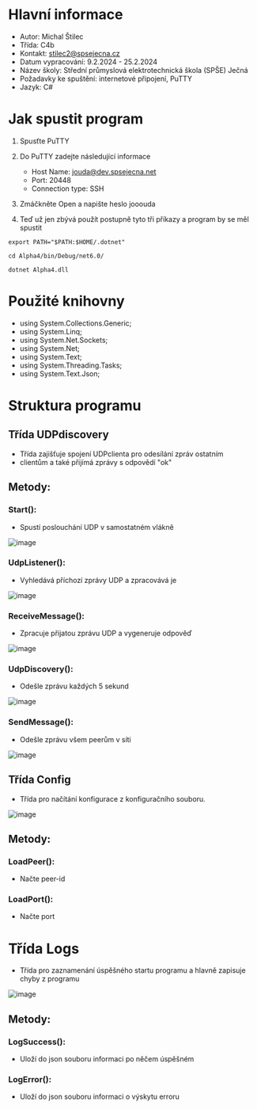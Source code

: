 # Hlavní informace
- Autor: Michal Štilec
- Třída: C4b
- Kontakt: stilec2@spsejecna.cz
- Datum vypracování: 9.2.2024 - 25.2.2024
- Název školy: Střední průmyslová elektrotechnická škola (SPŠE) Ječná 
- Požadavky ke spuštění: internetové připojení, PuTTY
- Jazyk: C#
  
# Jak spustit program
1. Spusťte PuTTY

2. Do PuTTY zadejte následující informace
	* Host Name: jouda@dev.spsejecna.net
	* Port: 20448
	* Connection type: SSH

3. Zmáčkněte Open a napište heslo jooouda

4. Teď už jen zbývá použít postupně tyto tři příkazy a program by se měl spustit
```
export PATH="$PATH:$HOME/.dotnet"
```
```
cd Alpha4/bin/Debug/net6.0/
```
```
dotnet Alpha4.dll
```

# Použité knihovny
* using System.Collections.Generic;
* using System.Linq;
* using System.Net.Sockets;
* using System.Net;
* using System.Text;
* using System.Threading.Tasks;
* using System.Text.Json;

# Struktura programu

## Třída UDPdiscovery
- Třída zajišťuje spojení UDPclienta pro odesílání zpráv ostatním
- clientům a také přijímá zprávy s odpovědí "ok"
## Metody: 
### Start(): 
- Spustí poslouchání UDP v samostatném vlákně

![image](https://github.com/MichalStilec/Alpha4/assets/113086016/d95213b3-0f51-4e16-ade8-637eb1ecba20)

### UdpListener(): 
- Vyhledává příchozí zprávy UDP a zpracovává je

![image](https://github.com/MichalStilec/Alpha4/assets/113086016/fec73236-abbe-46f3-9124-50d5cf7a5eee)

### ReceiveMessage(): 
- Zpracuje přijatou zprávu UDP a vygeneruje odpověď

![image](https://github.com/MichalStilec/Alpha4/assets/113086016/58e1cbd2-a052-4b4d-9f8c-81ea811c3dea)

### UdpDiscovery(): 
- Odešle zprávu každých 5 sekund

![image](https://github.com/MichalStilec/Alpha4/assets/113086016/39ac02bf-9f1a-4771-9029-21737d2f858d)


### SendMessage(): 
- Odešle zprávu všem peerům v síti

![image](https://github.com/MichalStilec/Alpha4/assets/113086016/d456a3c2-f4c0-4f7c-a7bd-0da0261d46bc)



## Třída Config
- Třída pro načítání konfigurace z konfiguračního souboru.

![image](https://github.com/MichalStilec/Alpha4/assets/113086016/57025550-d130-4f0e-8940-5ceec0a8acfb)

## Metody:
### LoadPeer(): 
- Načte peer-id
### LoadPort():
- Načte port

# Třída Logs
- Třída pro zaznamenání úspěšného startu programu a hlavně zapisuje chyby z programu

![image](https://github.com/MichalStilec/Alpha4/assets/113086016/806f00f9-12aa-40c9-8ffd-a25a69f68e4c)

## Metody:
### LogSuccess(): 
- Uloží do json souboru informaci po něčem úspěšném
### LogError():
- Uloží do json souboru informaci o výskytu erroru


